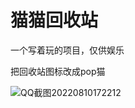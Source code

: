 # 猫猫回收站

一个写着玩的项目，仅供娱乐

把回收站图标改成pop猫

![QQ截图20220810172212](https://user-images.githubusercontent.com/56662006/183865489-0ba7a1aa-ed88-42c9-9470-ca8ae9919c2d.png)
